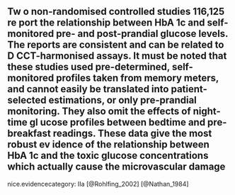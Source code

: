 Tw o non-randomised controlled studies 116,125 re port the relationship between HbA 1c and self- monitored pre- and post-prandial glucose levels. The reports are consistent and can be related to D CCT-harmonised assays. It must be noted that these studies used pre-determined, self- monitored profiles taken from memory meters, and cannot easily be translated into patient- selected estimations, or only pre-prandial monitoring. They also omit the effects of night-time gl ucose profiles between bedtime and pre-breakfast readings. These data give the most robust ev idence of the relationship between HbA 1c and the toxic glucose concentrations which actually cause the microvascular damage
---
 nice.evidencecategory: IIa
[@Rohlfing_2002]
[@Nathan_1984]
